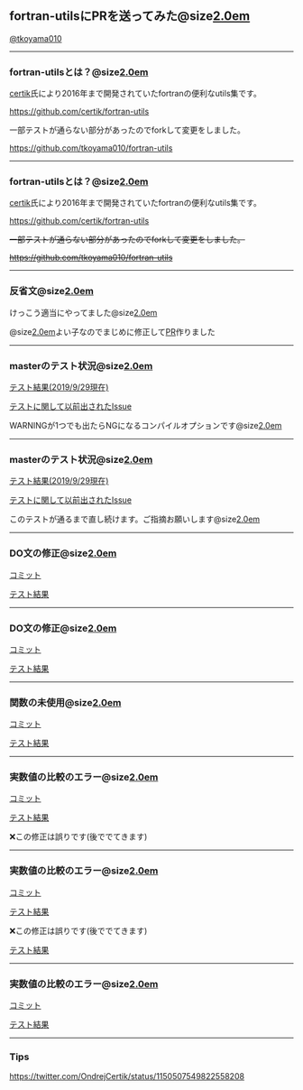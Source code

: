 ## fortran-utilsにPRを送ってみた@size[2.0em](🤠) 
[@tkoyama010](https://twitter.com/tkoyama010)

---


### fortran-utilsとは？@size[2.0em](🤠) 

[certik](https://github.com/certik)氏により2016年まで開発されていたfortranの便利なutils集です。

https://github.com/certik/fortran-utils

一部テストが通らない部分があったのでforkして変更をしました。

https://github.com/tkoyama010/fortran-utils

---


### fortran-utilsとは？@size[2.0em](🤠) 

[certik](https://github.com/certik)氏により2016年まで開発されていたfortranの便利なutils集です。

https://github.com/certik/fortran-utils

~~一部テストが通らない部分があったのでforkして変更をしました。~~

~~https://github.com/tkoyama010/fortran-utils~~

---

### 反省文@size[2.0em](🙇) 

けっこう適当にやってました@size[2.0em](💦)

@size[2.0em](👼)よい子なのでまじめに修正して[PR](https://github.com/certik/fortran-utils/pull/24)作りました

---

### masterのテスト状況@size[2.0em](🤔) 

[テスト結果(2019/9/29現在)](https://github.com/tkoyama010/fortran-utils/runs/232185941)

[テストに関して以前出されたIssue](https://github.com/certik/fortran-utils/issues/19)

WARNINGが1つでも出たらNGになるコンパイルオプションです@size[2.0em](😱) 

---

### masterのテスト状況@size[2.0em](🤔) 

[テスト結果(2019/9/29現在)](https://github.com/tkoyama010/fortran-utils/runs/232185941)

[テストに関して以前出されたIssue](https://github.com/certik/fortran-utils/issues/19)

このテストが通るまで直し続けます。ご指摘お願いします@size[2.0em](🙇) 

---

### DO文の修正@size[2.0em](🏃) 

[コミット](https://github.com/certik/fortran-utils/pull/24/commits/1995866a2b802476838dbee847a6fe4f7e60c249)

[テスト結果](https://github.com/tkoyama010/fortran-utils/runs/232200514)

---

### DO文の修正@size[2.0em](🏃) 

[コミット](https://github.com/tkoyama010/fortran-utils/commit/7f4c355f8867da451be6192d50896eff95187035)

[テスト結果](https://github.com/tkoyama010/fortran-utils/runs/232207124)

---

### 関数の未使用@size[2.0em](🏃) 

[コミット](https://github.com/tkoyama010/fortran-utils/commit/5e3ac66a3be635819f4d1be6a84bcb878da3a4d8)

[テスト結果](https://github.com/tkoyama010/fortran-utils/runs/232213983)

---

### 実数値の比較のエラー@size[2.0em](🏃) 

[コミット](https://github.com/tkoyama010/fortran-utils/commit/95aef3deae9c1a61e33c40dd4ebb7823430e74f4)

[テスト結果](https://travis-ci.com/tkoyama010/fortran-utils/builds/128705063)

❌この修正は誤りです(後ででてきます)

---

### 実数値の比較のエラー@size[2.0em](🏃) 

[コミット](https://github.com/tkoyama010/fortran-utils/commit/fe79d568bdc217a04e114f4b6f43e64fe93d2c99)

[テスト結果](https://github.com/tkoyama010/fortran-utils/runs/232289476)

❌この修正は誤りです(後ででてきます)

[テスト結果](https://travis-ci.com/tkoyama010/fortran-utils/builds/128721873)

---

### 実数値の比較のエラー@size[2.0em](🏃) 

[コミット](https://github.com/tkoyama010/fortran-utils/commit/c4c39f6a9fc64638f99f1c0f554ff0b3128bf9d9)

[テスト結果](https://github.com/tkoyama010/fortran-utils/runs/232416922)

---

### Tips
https://twitter.com/OndrejCertik/status/1150507549822558208
